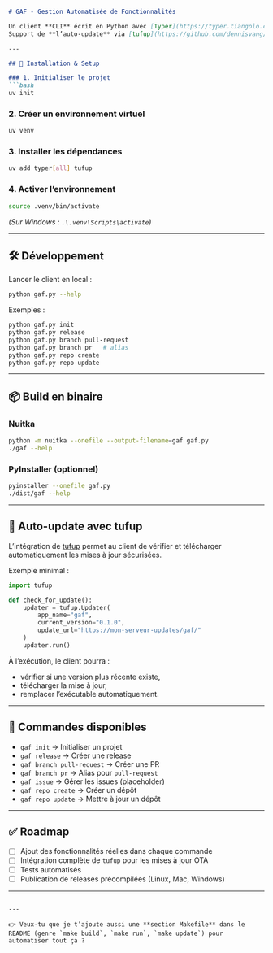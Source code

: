 

````markdown
# GAF - Gestion Automatisée de Fonctionnalités

Un client **CLI** écrit en Python avec [Typer](https://typer.tiangolo.com/) et packagé en binaire via Nuitka/PyInstaller.  
Support de **l’auto-update** via [tufup](https://github.com/dennisvang/tufup).

---

## 🚀 Installation & Setup

### 1. Initialiser le projet
```bash
uv init
````

### 2. Créer un environnement virtuel

```bash
uv venv
```

### 3. Installer les dépendances

```bash
uv add typer[all] tufup
```

### 4. Activer l’environnement

```bash
source .venv/bin/activate
```

*(Sur Windows : `.\.venv\Scripts\activate`)*

---

## 🛠️ Développement

Lancer le client en local :

```bash
python gaf.py --help
```

Exemples :

```bash
python gaf.py init
python gaf.py release
python gaf.py branch pull-request
python gaf.py branch pr   # alias
python gaf.py repo create
python gaf.py repo update
```

---

## 📦 Build en binaire

### Nuitka

```bash
python -m nuitka --onefile --output-filename=gaf gaf.py
./gaf --help
```

### PyInstaller (optionnel)

```bash
pyinstaller --onefile gaf.py
./dist/gaf --help
```

---

## 🔄 Auto-update avec tufup

L’intégration de [tufup](https://github.com/dennisvang/tufup) permet au client de vérifier et télécharger automatiquement les mises à jour sécurisées.

Exemple minimal :

```python
import tufup

def check_for_update():
    updater = tufup.Updater(
        app_name="gaf",
        current_version="0.1.0",
        update_url="https://mon-serveur-updates/gaf/"
    )
    updater.run()
```

À l’exécution, le client pourra :

* vérifier si une version plus récente existe,
* télécharger la mise à jour,
* remplacer l’exécutable automatiquement.

---

## 📖 Commandes disponibles

* `gaf init` → Initialiser un projet
* `gaf release` → Créer une release
* `gaf branch pull-request` → Créer une PR
* `gaf branch pr` → Alias pour `pull-request`
* `gaf issue` → Gérer les issues (placeholder)
* `gaf repo create` → Créer un dépôt
* `gaf repo update` → Mettre à jour un dépôt

---

## ✅ Roadmap

* [ ] Ajout des fonctionnalités réelles dans chaque commande
* [ ] Intégration complète de `tufup` pour les mises à jour OTA
* [ ] Tests automatisés
* [ ] Publication de releases précompilées (Linux, Mac, Windows)

---

```

---

👉 Veux-tu que je t’ajoute aussi une **section Makefile** dans le README (genre `make build`, `make run`, `make update`) pour automatiser tout ça ?
```
